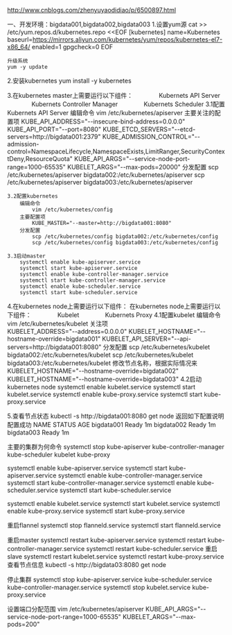 
http://www.cnblogs.com/zhenyuyaodidiao/p/6500897.html

一、开发环境：bigdata001,bigdata002,bigdata003
1.设置yum源
    cat >> /etc/yum.repos.d/kubernetes.repo <<EOF
    [kubernetes]
    name=Kubernetes
    baseurl=https://mirrors.aliyun.com/kubernetes/yum/repos/kubernetes-el7-x86_64/
    enabled=1
    gpgcheck=0
    EOF
    
    升级系统
    yum -y update
2.安装kubernetes
    yum install -y  kubernetes
    

3.在kubernetes master上需要运行以下组件：
　　　　Kubernets API Server
　　　　Kubernets Controller Manager
　　　　Kubernets Scheduler
    3.1配置Kubernets API Server
        编辑命令
            vim /etc/kubernetes/apiserver
        主要关注的配置项
            KUBE_API_ADDRESS="--insecure-bind-address=0.0.0.0"
            KUBE_API_PORT="--port=8080"
            KUBE_ETCD_SERVERS="--etcd-servers=http://bigdata001:2379"
            KUBE_ADMISSION_CONTROL="--admission-control=NamespaceLifecycle,NamespaceExists,LimitRanger,SecurityContextDeny,ResourceQuota"
            KUBE_API_ARGS="--service-node-port-range=1000-65535"
            KUBELET_ARGS="--max-pods=20000"
        分发配置
            scp /etc/kubernetes/apiserver bigdata002:/etc/kubernetes/apiserver
            scp /etc/kubernetes/apiserver bigdata003:/etc/kubernetes/apiserver
    
    3.2配置kubernetes
        编辑命令
            vim /etc/kubernetes/config
        主要配置项
            KUBE_MASTER="--master=http://bigdata001:8080"
        分发配置
            scp /etc/kubernetes/config bigdata002:/etc/kubernetes/config
            scp /etc/kubernetes/config bigdata003:/etc/kubernetes/config

    3.3启动master
        systemctl enable kube-apiserver.service
        systemctl start kube-apiserver.service
        systemctl enable kube-controller-manager.service
        systemctl start kube-controller-manager.service
        systemctl enable kube-scheduler.service
        systemctl start kube-scheduler.service

4.在kubernetes node上需要运行以下组件：
        在kubernetes node上需要运行以下组件：
        　　　　Kubelet
        　　　　Kubernets Proxy
    4.1配置kubelet
         编辑命令
             vim /etc/kubernetes/kubelet
         关注项     
            KUBELET_ADDRESS="--address=0.0.0.0"
            KUBELET_HOSTNAME="--hostname-override=bigdata001"
            KUBELET_API_SERVER="--api-servers=http://bigdata001:8080"
         分发配置
            scp /etc/kubernetes/kubelet  bigdata002:/etc/kubernetes/kubelet
            scp /etc/kubernetes/kubelet  bigdata003:/etc/kubernetes/kubelet
         修改节点名称，根据实际情况来
            KUBELET_HOSTNAME="--hostname-override=bigdata002"
            KUBELET_HOSTNAME="--hostname-override=bigdata003"
    4.2启动kubernetes node
            systemctl enable kubelet.service
            systemctl start kubelet.service
            systemctl enable kube-proxy.service
            systemctl start kube-proxy.service

5.查看节点状态
    kubectl -s http://bigdata001:8080 get node
    返回如下配置说明配置成功
    NAME         STATUS    AGE
    bigdata001   Ready     1m
    bigdata002   Ready     1m
    bigdata003   Ready     1m





主要的集群为何命令
systemctl  stop kube-apiserver kube-controller-manager kube-scheduler kubelet kube-proxy

systemctl enable kube-apiserver.service
systemctl start kube-apiserver.service
systemctl enable kube-controller-manager.service
systemctl start kube-controller-manager.service
systemctl enable kube-scheduler.service
systemctl start kube-scheduler.service



systemctl enable kubelet.service
systemctl start kubelet.service
systemctl enable kube-proxy.service
systemctl start kube-proxy.service





重启flannel
systemctl stop flanneld.service 
systemctl start flanneld.service 

重启master
systemctl restart kube-apiserver.service
systemctl restart kube-controller-manager.service
systemctl restart kube-scheduler.service
重启slave
systemctl restart  kubelet.service
systemctl restart  kube-proxy.service
查看节点信息
kubectl -s http://bigdata03:8080 get node

停止集群
systemctl stop kube-apiserver.service kube-scheduler.service kube-controller-manager.service
systemctl stop  kubelet.service kube-proxy.service



设置端口分配范围
vim /etc/kubernetes/apiserver 
KUBE_API_ARGS="--service-node-port-range=1000-65535"
KUBELET_ARGS="--max-pods=200"

